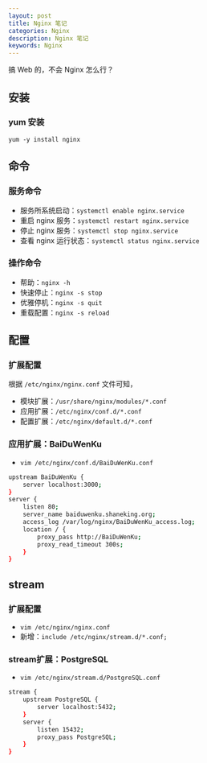 ```yaml
---
layout: post
title: Nginx 笔记
categories: Nginx
description: Nginx 笔记
keywords: Nginx
---
```



搞 Web 的，不会 Nginx 怎么行？

## 安装
### yum 安装
`yum -y install nginx`

## 命令
### 服务命令
- 服务所系统启动：`systemctl enable nginx.service`
- 重启 nginx 服务：`systemctl restart nginx.service`
- 停止 nginx 服务：`systemctl stop nginx.service`
- 查看 nginx 运行状态：`systemctl status nginx.service`

### 操作命令
- 帮助：`nginx -h`
- 快速停止：`nginx -s stop`
- 优雅停机：`nginx -s quit`
- 重载配置：`nginx -s reload`

## 配置
### 扩展配置
根据 `/etc/nginx/nginx.conf` 文件可知，
- 模块扩展：`/usr/share/nginx/modules/*.conf`
- 应用扩展：`/etc/nginx/conf.d/*.conf`
- 配置扩展：`/etc/nginx/default.d/*.conf`

### 应用扩展：BaiDuWenKu
- `vim /etc/nginx/conf.d/BaiDuWenKu.conf`
```bash
upstream BaiDuWenKu {
    server localhost:3000;
}
server {
    listen 80;
    server_name baiduwenku.shaneking.org;
    access_log /var/log/nginx/BaiDuWenKu_access.log;
    location / {
        proxy_pass http://BaiDuWenKu;
        proxy_read_timeout 300s;
    }
}
```

## stream
### 扩展配置
- `vim /etc/nginx/nginx.conf`
- 新增：`include /etc/nginx/stream.d/*.conf;`

### stream扩展：PostgreSQL
- `vim /etc/nginx/stream.d/PostgreSQL.conf`
```bash
stream {
    upstream PostgreSQL {
        server localhost:5432;
    }
    server {
        listen 15432;
        proxy_pass PostgreSQL;
    }
}
```
